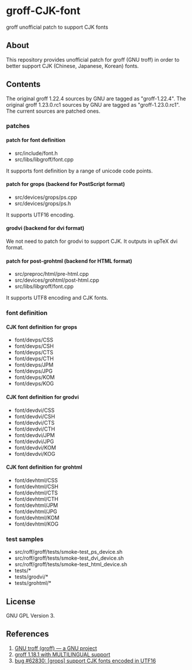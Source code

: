 groff-CJK-font
==============

groff unofficial patch to support CJK fonts

## About

This repository provides unofficial patch for groff (GNU troff)
in order to better support CJK (Chinese, Japanese, Korean) fonts.


## Contents

The original groff 1.22.4 sources by GNU are tagged as "groff-1.22.4".
The original groff 1.23.0.rc1 sources by GNU are tagged as "groff-1.23.0.rc1".
The current sources are patched ones.

### patches

#### patch for font definition
- src/include/font.h
- src/libs/libgroff/font.cpp

It supports font definition by a range of unicode code points.

#### patch for grops (backend for PostScript format)
- src/devices/grops/ps.cpp
- src/devices/grops/ps.h

It supports UTF16 encoding.

#### grodvi (backend for dvi format)
We not need to patch for grodvi to support CJK.
It outputs in upTeX dvi format.

#### patch for post-grohtml (backend for HTML format)
- src/preproc/html/pre-html.cpp
- src/devices/grohtml/post-html.cpp
- src/libs/libgroff/font.cpp

It supports UTF8 encoding and CJK fonts.


### font definition

#### CJK font definition for grops
- font/devps/CSS
- font/devps/CSH
- font/devps/CTS
- font/devps/CTH
- font/devps/JPM
- font/devps/JPG
- font/devps/KOM
- font/devps/KOG

#### CJK font definition for grodvi
- font/devdvi/CSS
- font/devdvi/CSH
- font/devdvi/CTS
- font/devdvi/CTH
- font/devdvi/JPM
- font/devdvi/JPG
- font/devdvi/KOM
- font/devdvi/KOG

#### CJK font definition for grohtml
- font/devhtml/CSS
- font/devhtml/CSH
- font/devhtml/CTS
- font/devhtml/CTH
- font/devhtml/JPM
- font/devhtml/JPG
- font/devhtml/KOM
- font/devhtml/KOG

### test samples
- src/roff/groff/tests/smoke-test_ps_device.sh
- src/roff/groff/tests/smoke-test_dvi_device.sh
- src/roff/groff/tests/smoke-test_html_device.sh
- tests/*
- tests/grodvi/*
- tests/grohtml/*


## License

GNU GPL Version 3.


## References

1. [GNU troff (groff) — a GNU project](https://www.gnu.org/software/groff/)
2. [groff 1.18.1 with MULTILINGUAL support](https://answers.launchpad.net/ubuntu/+source/groff/1.18.1.1-12)
3. [bug #62830: [grops] support CJK fonts encoded in UTF16](http://savannah.gnu.org/bugs/?62830)

